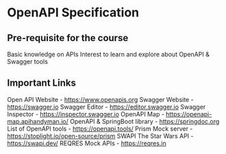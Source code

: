 # OpenAPI Specification

## Pre-requisite for the course
Basic knowledge on APIs
Interest to learn and explore about OpenAPI & Swagger tools
 ## Important Links
Open API Website - https://www.openapis.org
Swagger Website - https://swagger.io
Swagger Editor - https://editor.swagger.io
Swagger Inspector - https://inspector.swagger.io
OpenAPI Map - https://openapi-map.apihandyman.io/
OpenAPI & SpringBoot library - https://springdoc.org
List of OpenAPI tools - https://openapi.tools/
Prism Mock server - https://stoplight.io/open-source/prism
SWAPI The Star Wars API - https://swapi.dev/
REQRES Mock APIs - https://reqres.in
